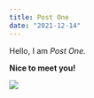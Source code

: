 ```yaml
---
title: Post One
date: "2021-12-14"
---
```


Hello, I am _Post One._

**Nice to meet you!**

![](/post-one/66705347.jpg)